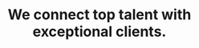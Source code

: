 ---
name: toptal
host: toptal.com
origin: https://toptal.com
pathname: /
search: ''
href: https://toptal.com/
title: We connect top talent with exceptional clients.
ogTitle: We connect top talent with exceptional clients.
twitterTitle: ''
description: >-
  Toptal enables start-ups, businesses, and organizations to hire freelancers
  from a growing network of top talent in the world. Find quality talent to work
  full-time, part-time, or hourly who will seamlessly integrate into your team.
ogDescription: Learn more about hiring talent or joining our network.
image: >-
  https://bs-uploads.toptal.io/blackfish-uploads/components/seo/content/og_image_file/og_image/1082799/homepage_C-05-c9d782c2702bef1fdda05dd5ae68c070-f27bca8c26a33605361e9f515ec91198.png
ogImage: >-
  https://bs-uploads.toptal.io/blackfish-uploads/components/seo/content/og_image_file/og_image/1082799/homepage_C-05-c9d782c2702bef1fdda05dd5ae68c070-f27bca8c26a33605361e9f515ec91198.png
twitterImage: ''
keywords: ''

---